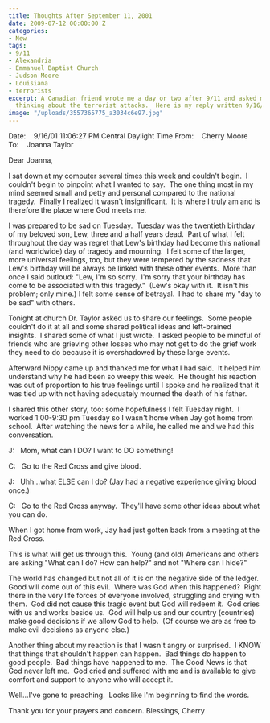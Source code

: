 ```yaml
---
title: Thoughts After September 11, 2001
date: 2009-07-12 00:00:00 Z
categories:
- New
tags:
- 9/11
- Alexandria
- Emmanuel Baptist Church
- Judson Moore
- Louisiana
- terrorists
excerpt: A Canadian friend wrote me a day or two after 9/11 and asked me what I was
  thinking about the terrorist attacks.  Here is my reply written 9/16/2001.
image: "/uploads/3557365775_a3034c6e97.jpg"
---
```


Date:    9/16/01 11:06:27 PM Central Daylight Time
From:    Cherry Moore
To:    Joanna Taylor

Dear Joanna,

I sat down at my computer several times this week and couldn't begin.  I couldn't begin to pinpoint what I wanted to say.  The one thing most in my mind seemed small and petty and personal compared to the national tragedy.  Finally I realized it wasn't insignificant.  It is where I truly am and is therefore the place where God meets me.

I was prepared to be sad on Tuesday.  Tuesday was the twentieth birthday of my beloved son, Lew, three and a half years dead.  Part of what I felt throughout the day was regret that Lew's birthday had become this national (and worldwide) day of tragedy and mourning.  I felt some of the larger, more universal feelings, too, but they were tempered by the sadness that Lew's birthday will be always be linked with these other events.  More than once I said outloud: "Lew, I'm so sorry.  I'm sorry that your birthday has come to be associated with this tragedy."  (Lew's okay with it.  It isn't his problem; only mine.) I felt some sense of betrayal.  I had to share my "day to be sad" with others.

Tonight at church Dr. Taylor asked us to share our feelings.  Some people couldn't do it at all and some shared political ideas and left-brained insights.  I shared some of what I just wrote.  I asked people to be mindful of friends who are grieving other losses who may not get to do the grief work they need to do because it is overshadowed by these large events.

Afterward Nippy came up and thanked me for what I had said.  It helped him understand why he had been so weepy this week.  He thought his reaction was out of proportion to his true feelings until I spoke and he realized that it was tied up with not having adequately mourned the death of his father.

I shared this other story, too: some hopefulness I felt Tuesday night.  I worked 1:00-9:30 pm Tuesday so I wasn't home when Jay got home from school.  After watching the news for a while, he called me and we had this conversation.

J:   Mom, what can I DO? I want to DO something!

C:   Go to the Red Cross and give blood.

J:   Uhh...what ELSE can I do? (Jay had a negative experience giving blood once.)

C:   Go to the Red Cross anyway.  They'll have some other ideas about what you can do.

When I got home from work, Jay had just gotten back from a meeting at the Red Cross.

This is what will get us through this.  Young (and old) Americans and others are asking "What can I do? How can help?" and not "Where can I hide?"

The world has changed but not all of it is on the negative side of the ledger.  Good will come out of this evil.  Where was God when this happened?  Right there in the very life forces of everyone involved, struggling and crying with them.  God did not cause this tragic event but God will redeem it.  God cries with us and works beside us.  God will help us and our country (countries) make good decisions if we allow God to help.  (Of course we are as free to make evil decisions as anyone else.)

Another thing about my reaction is that I wasn't angry or surprised.  I KNOW that things that shouldn't happen can happen.  Bad things do happen to good people.  Bad things have happened to me.  The Good News is that God never left me.  God cried and suffered with me and is available to give comfort and support to anyone who will accept it.

Well...I've gone to preaching.  Looks like I'm beginning to find the words.

Thank you for your prayers and concern.
Blessings,
Cherry
